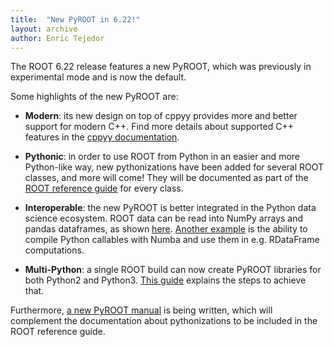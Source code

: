 ```yaml
---
title:  "New PyROOT in 6.22!"
layout: archive
author: Enric Tejedor
---
```


The ROOT 6.22 release features a new PyROOT, which was previously in experimental mode and is now the
default.

Some highlights of the new PyROOT are:

- **Modern**: its new design on top of cppyy provides more and better support for modern C++. Find more
details about supported C++ features in the [cppyy documentation](https://cppyy.readthedocs.io).

- **Pythonic**: in order to use ROOT from Python in an easier and more Python-like way, new
pythonizations have been added for several ROOT classes, and more will come! They will
be documented as part of the [ROOT reference guide](https://root.cern/doc/master/index.html)
for every class.

- **Interoperable**: the new PyROOT is better integrated in the Python data science ecosystem.
ROOT data can be read into NumPy arrays and pandas dataframes, as shown
[here](https://root.cern.ch/doc/master/df026__AsNumpyArrays_8py.html).
[Another example](https://root.cern.ch/doc/master/pyroot004__NumbaDeclare_8py.html)
is the ability to compile Python callables with Numba and use them in e.g.
RDataFrame computations.

- **Multi-Python**: a single ROOT build can now create PyROOT libraries for both Python2 and Python3.
[This guide](https://root.cern.ch/install/build_from_source/#root-python-and-pyroot)
explains the steps to achieve that.

Furthermore, [a new PyROOT manual](https://root.cern.ch/manual/python/) is being
written, which will complement the documentation about pythonizations to be included in the
ROOT reference guide.
